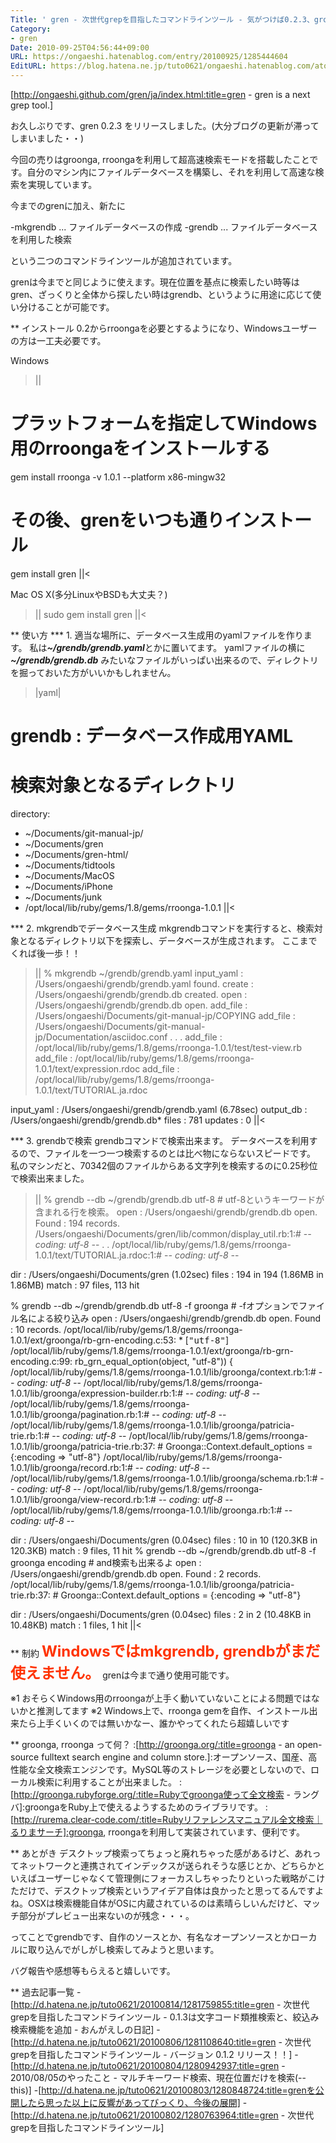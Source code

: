 ```yaml
---
Title: ' gren - 次世代grepを目指したコマンドラインツール - 気がつけば0.2.3、groonga, rroongaと連携して超高速検索をサポート！！'
Category:
- gren
Date: 2010-09-25T04:56:44+09:00
URL: https://ongaeshi.hatenablog.com/entry/20100925/1285444604
EditURL: https://blog.hatena.ne.jp/tuto0621/ongaeshi.hatenablog.com/atom/entry/6435922169449192925
---
```


[http://ongaeshi.github.com/gren/ja/index.html:title=gren - gren is a next grep tool.]

お久しぶりです、gren 0.2.3 をリリースしました。(大分ブログの更新が滞ってしまいました・・)

今回の売りはgroonga, rroongaを利用して超高速検索モードを搭載したことです。自分のマシン内にファイルデータベースを構築し、それを利用して高速な検索を実現しています。

今までのgrenに加え、新たに

-mkgrendb  ... ファイルデータベースの作成
-grendb    ... ファイルデータベースを利用した検索

という二つのコマンドラインツールが追加されています。

grenは今までと同じように使えます。現在位置を基点に検索したい時等はgren、ざっくりと全体から探したい時はgrendb、というように用途に応じて使い分けることが可能です。

** インストール
0.2からrroongaを必要とするようになり、Windowsユーザーの方は一工夫必要です。

Windows
>||
# プラットフォームを指定してWindows用のrroongaをインストールする
gem install rroonga -v 1.0.1 --platform x86-mingw32
# その後、grenをいつも通りインストール
gem install gren
||<

Mac OS X(多分LinuxやBSDも大丈夫？)
>||
sudo gem install gren
||<

** 使い方
*** 1. 適当な場所に、データベース生成用のyamlファイルを作ります。
私は<span style="font-weight:bold;font-style:italic;">~/grendb/grendb.yaml</span>とかに置いてます。
yamlファイルの横に<span style="font-weight:bold;font-style:italic;">~/grendb/grendb.db</span> みたいなファイルがいっぱい出来るので、ディレクトリを掘っておいた方がいいかもしれません。

>|yaml|
#
# grendb : データベース作成用YAML
# 

# 検索対象となるディレクトリ
directory:
  - ~/Documents/git-manual-jp/
  - ~/Documents/gren
  - ~/Documents/gren-html/
  - ~/Documents/tidtools
  - ~/Documents/MacOS
  - ~/Documents/iPhone
  - ~/Documents/junk
  - /opt/local/lib/ruby/gems/1.8/gems/rroonga-1.0.1
||<

*** 2. mkgrendbでデータベース生成
mkgrendbコマンドを実行すると、検索対象となるディレクトリ以下を探索し、データベースが生成されます。
ここまでくれば後一歩！！

>||
% mkgrendb ~/grendb/grendb.yaml
input_yaml : /Users/ongaeshi/grendb/grendb.yaml found.
create     : /Users/ongaeshi/grendb/grendb.db created.
open       : /Users/ongaeshi/grendb/grendb.db open.
add_file   : /Users/ongaeshi/Documents/git-manual-jp/COPYING
add_file   : /Users/ongaeshi/Documents/git-manual-jp/Documentation/asciidoc.conf
.
.
.
add_file   : /opt/local/lib/ruby/gems/1.8/gems/rroonga-1.0.1/test/test-view.rb
add_file   : /opt/local/lib/ruby/gems/1.8/gems/rroonga-1.0.1/text/expression.rdoc
add_file   : /opt/local/lib/ruby/gems/1.8/gems/rroonga-1.0.1/text/TUTORIAL.ja.rdoc

input_yaml : /Users/ongaeshi/grendb/grendb.yaml (6.78sec)
output_db  : /Users/ongaeshi/grendb/grendb.db*
files      : 781
updates    : 0
||<

*** 3. grendbで検索
grendbコマンドで検索出来ます。
データベースを利用するので、ファイルを一つ一つ検索するのとは比べ物にならないスピードです。
私のマシンだと、70342個のファイルからある文字列を検索するのに0.25秒位で検索出来ました。

>||
% grendb --db ~/grendb/grendb.db utf-8 # utf-8というキーワードが含まれる行を検索。
open    : /Users/ongaeshi/grendb/grendb.db open.
Found   : 194 records.
/Users/ongaeshi/Documents/gren/lib/common/display_util.rb:1:# -*- coding: utf-8 -*-
.
.
/opt/local/lib/ruby/gems/1.8/gems/rroonga-1.0.1/text/TUTORIAL.ja.rdoc:1:# -*- coding: utf-8 -*-

dir   : /Users/ongaeshi/Documents/gren (1.02sec)
files : 194 in 194 (1.86MB in 1.86MB)
match : 97 files, 113 hit

% grendb --db ~/grendb/grendb.db utf-8 -f groonga # -fオプションでファイル名による絞り込み
open    : /Users/ongaeshi/grendb/grendb.db open.
Found   : 10 records.
/opt/local/lib/ruby/gems/1.8/gems/rroonga-1.0.1/ext/groonga/rb-grn-encoding.c:53: * [<tt>"utf-8"</tt>]
/opt/local/lib/ruby/gems/1.8/gems/rroonga-1.0.1/ext/groonga/rb-grn-encoding.c:99:	       rb_grn_equal_option(object, "utf-8")) {
/opt/local/lib/ruby/gems/1.8/gems/rroonga-1.0.1/lib/groonga/context.rb:1:# -*- coding: utf-8 -*-
/opt/local/lib/ruby/gems/1.8/gems/rroonga-1.0.1/lib/groonga/expression-builder.rb:1:# -*- coding: utf-8 -*-
/opt/local/lib/ruby/gems/1.8/gems/rroonga-1.0.1/lib/groonga/pagination.rb:1:# -*- coding: utf-8 -*-
/opt/local/lib/ruby/gems/1.8/gems/rroonga-1.0.1/lib/groonga/patricia-trie.rb:1:# -*- coding: utf-8 -*-
/opt/local/lib/ruby/gems/1.8/gems/rroonga-1.0.1/lib/groonga/patricia-trie.rb:37:    #   Groonga::Context.default_options = {:encoding => "utf-8"}
/opt/local/lib/ruby/gems/1.8/gems/rroonga-1.0.1/lib/groonga/record.rb:1:# -*- coding: utf-8 -*-
/opt/local/lib/ruby/gems/1.8/gems/rroonga-1.0.1/lib/groonga/schema.rb:1:# -*- coding: utf-8 -*-
/opt/local/lib/ruby/gems/1.8/gems/rroonga-1.0.1/lib/groonga/view-record.rb:1:# -*- coding: utf-8 -*-
/opt/local/lib/ruby/gems/1.8/gems/rroonga-1.0.1/lib/groonga.rb:1:# -*- coding: utf-8 -*-

dir   : /Users/ongaeshi/Documents/gren (0.04sec)
files : 10 in 10 (120.3KB in 120.3KB)
match : 9 files, 11 hit
% grendb --db ~/grendb/grendb.db utf-8 -f groonga encoding # and検索も出来るよ
open    : /Users/ongaeshi/grendb/grendb.db open.
Found   : 2 records.
/opt/local/lib/ruby/gems/1.8/gems/rroonga-1.0.1/lib/groonga/patricia-trie.rb:37:    #   Groonga::Context.default_options = {:encoding => "utf-8"}

dir   : /Users/ongaeshi/Documents/gren (0.04sec)
files : 2 in 2 (10.48KB in 10.48KB)
match : 1 files, 1 hit
||<

** 制約
<span style="font-weight:bold;color:#FF3300;font-size:x-large;">Windowsではmkgrendb, grendbがまだ使えません。</span>
grenは今まで通り使用可能です。

※1 おそらくWindows用のrroongaが上手く動いていないことによる問題ではないかと推測してます
※2 Windows上で、rroonga gemを自作、インストール出来たら上手くいくのでは無いかなー、誰かやってくれたら超嬉しいです

** groonga, rroonga って何？
:[http://groonga.org/:title=groonga - an open-source fulltext search engine and column store.]:オープンソース、国産、高性能な全文検索エンジンです。MySQL等のストレージを必要としないので、ローカル検索に利用することが出来ました。
:[http://groonga.rubyforge.org/:title=Rubyでgroonga使って全文検索 - ラングバ]:groongaをRuby上で使えるようするためのライブラリです。
:[http://rurema.clear-code.com/:title=Rubyリファレンスマニュアル全文検索｜るりまサーチ]:groonga, rroongaを利用して実装されています、便利です。

** あとがき
デスクトップ検索ってちょっと廃れちゃった感があるけど、あれってネットワークと連携されてインデックスが送られそうな感じとか、どちらかといえばユーザーじゃなくて管理側にフォーカスしちゃったりといった戦略がこけただけで、デスクトップ検索というアイデア自体は良かったと思ってるんですよね。OSXは検索機能自体がOSに内蔵されているのは素晴らしいんだけど、マッチ部分がプレビュー出来ないのが残念・・・。

ってことでgrendbです、自作のソースとか、有名なオープンソースとかローカルに取り込んでがしがし検索してみようと思います。

バグ報告や感想等もらえると嬉しいです。

** 過去記事一覧
-[http://d.hatena.ne.jp/tuto0621/20100814/1281759855:title=gren - 次世代grepを目指したコマンドラインツール - 0.1.3は文字コード類推検索と、絞込み検索機能を追加 - おんがえしの日記]
-[http://d.hatena.ne.jp/tuto0621/20100806/1281108640:title=gren - 次世代grepを目指したコマンドラインツール - バージョン 0.1.2 リリース！！]
-[http://d.hatena.ne.jp/tuto0621/20100804/1280942937:title=gren - 2010/08/05のやったこと - マルチキーワード検索、現在位置だけを検索(--this)]
-[http://d.hatena.ne.jp/tuto0621/20100803/1280848724:title=grenを公開したら思った以上に反響があってびっくり、今後の展開]
-[http://d.hatena.ne.jp/tuto0621/20100802/1280763964:title=gren - 次世代grepを目指したコマンドラインツール]
